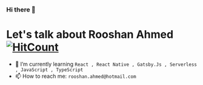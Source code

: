### Hi there 👋
# Let's talk about Rooshan Ahmed [![HitCount](http://hits.dwyl.com/rooshanahmed/rooshanahmed.svg)](http://hits.dwyl.com/rooshanahmed/rooshanahmed)


- 🌱 I’m currently learning `React , React Native , Gatsby.Js , Serverless , JavaScript , TypeScript`
- 📫 How to reach me: `rooshan.ahmed@hotmail.com`


